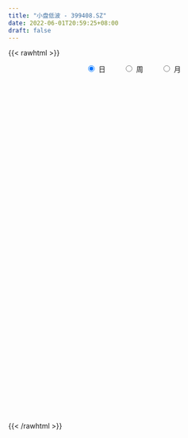 ```yaml
---
title: "小盘低波 - 399408.SZ"
date: 2022-06-01T20:59:25+08:00
draft: false
---
```

{{< rawhtml >}}
    <div style="text-align: center">
        <label style="padding: 1rem;"><input style="margin-right: .5rem" type="radio" name="period" value="D" checked onclick="period_change(this)">日</label>
        <label style="padding: 1rem;"><input style="margin-right: .5rem" type="radio" name="period" value="W" onclick="period_change(this)">周</label>
        <label style="padding: 1rem;"><input style="margin-right: .5rem" type="radio" name="period" value="M" onclick="period_change(this)">月</label>
    </div>
    <div id="chart" style="height: 700px;"></div> 
    <script type="text/javascript">
        const D_v = [41195566.0,40800895.0,43174617.0,42740122.0,41659084.0,45501246.0,37898991.0,46684333.0,47034335.0,49854038.0,39727707.0,38025088.0,36657725.0,38352339.0,42645339.0,47671475.0,35891242.0,28632121.0,25590063.0,24902977.0,29208769.0,34221074.0,33070296.0,28470698.0,27303127.0,26334555.0,28794552.0,31356834.0,31336517.0,36769594.0,33088087.0,34962771.0,32136244.0,31998073.0,33944656.0,40737657.0,33850489.0,34328034.0,37255998.0,38663466.0,34875290.0,28653426.0,30472240.0,34915665.0,43356954.0,40888423.0,43400047.0,41103173.0,33929679.0,36226940.0,42825178.0,38477185.0,33716801.0,32898948.0,32302294.0,36641378.0,32288019.0,36042335.0,36336210.0,40007991.0,40061010.0,44275332.0,37688650.0,32872846.0,34095817.0,38229191.0,41678526.0,39455970.0,48389865.0,42856461.0,51639499.0,56886481.0,69597229.0,62298340.0,67959494.0,64763146.0,69158730.0,68660873.0,75263343.0,79010744.0,66888502.0,67303248.0,58045148.0,64345298.0,57831959.0,50630686.0,64119517.0,64033803.0,64133387.0,50423631.0,53205892.0,45158502.0,54638524.0,51180068.0,51860599.0,37992993.0,34510533.0,38079197.0,39793720.0,40127934.0,39991153.0,41875676.0,42292232.0,37933485.0,39711118.0,38968768.0,41425803.0,38909117.0,41591237.0,44161379.0,31925122.0,34175859.0,37027440.0,30682527.0,29819751.0,36606149.0,40542281.0,36046981.0,36826580.0,35737544.0,30639887.0,35391281.0,34913585.0,37447883.0,40499670.0,37649356.0,38133418.0,34910621.0,38775772.0,39949824.0,38665282.0,38884458.0,42763391.0,44793651.0,41728123.0,37359839.0,47264255.0,44403392.0,37238528.0,33438915.0,33587688.0,33168274.0,34586356.0,38268364.0,49989872.0,47230744.0,35261207.0,38408407.0,39211873.0,36765994.0,32554460.0,39774946.0,42377235.0,59684287.0,54213075.0,47990598.0,56287969.0,48807640.0,48721544.0,40557773.0,43489053.0,45622938.0,44254400.0,50020534.0,40887215.0,44970901.0,37616607.0,30905052.0,39291714.0,28112647.0,29803216.0,28486061.0,34901048.0,39353870.0,41541778.0,36520414.0,38807458.0,31989668.0,28179409.0,25229395.0,27151369.0,31473404.0,37490578.0,36030029.0,33678028.0,50999289.0,34911381.0,35375651.0,33367075.0,35830496.0,50832952.0,47513451.0,38351777.0,43285323.0,48801299.0,37011366.0,39618462.0,34991925.0,50809358.0,45053049.0,43391416.0,45114928.0,46707129.0,46934028.0,43869070.0,46584710.0,46884876.0,45585994.0,42945189.0,54125960.0,64090349.0,67540626.0,68765102.0,62541917.0,55137989.0,53127394.0,53408754.0,46548643.0,39007504.0,42407673.0,40619418.0,38394385.0,42565519.0,43807326.0,38406247.0,50040970.0,46704236.0,48526103.0,44901007.0,54021136.0,51495374.0,47644361.0,43109676.0,53251563.0,56481267.0,42196838.0,48419947.0,48955825.0,41783880.0,36310676.0,38177978.0,38118862.0,38013830.0,46629123.0,40492924.0,43983925.0,37041949.0,37555174.0,41550976.0,43162030.0]
const D_histogram = [0.0,3.16288,9.5977911795,15.3009704525,18.4567291717,17.8489236014,17.6362086862,17.3933220661,14.1912866172,12.8998143609,6.0300467783,-1.3591560344,-9.0186108528,-9.9075905256,-8.9087279466,-9.2464062043,-16.4353531205,-25.3168378121,-30.3821704866,-30.2859081144,-26.3516575682,-17.3797011693,-9.4541980729,-4.1852616577,-1.0127330219,-1.8414159301,-5.8332433438,-4.5693202508,-5.7119774916,-8.8511158671,-7.0616356979,-3.3101870008,-1.6102012961,-7.5697652045,-7.3237833774,-0.3140525392,7.7055354416,9.2779773375,9.9875986879,10.149738922,7.4090099339,2.884895238,3.3007150676,7.2698172297,7.9422481086,-3.6945247987,-20.6703690212,-38.2032863504,-42.1414019005,-42.7516110145,-32.1656950219,-21.3307979888,-11.8776574175,-7.6192491601,-1.4212660357,10.9529558184,22.4921791361,31.7083936493,38.9515721542,43.2134757188,48.4796991323,34.212000086,33.1807236075,26.7277008987,21.7914162142,25.1074111607,30.8676372267,39.0781304633,45.0706562856,49.0370219049,52.8580941064,64.6181720183,72.3163591184,85.3880631743,91.161857957,97.3069480375,109.0325322194,118.4439523204,129.012721853,122.7549137732,121.6543520265,93.9571637494,77.8455223002,47.7415891329,19.8732193873,10.1732754553,15.663746415,-2.8497039547,-48.8475041891,-66.4427501289,-103.8618204839,-116.7299120938,-110.8437327657,-109.560124113,-121.3070262538,-132.022736811,-133.5255658523,-132.2612358038,-117.7947724346,-96.291741594,-78.4561694728,-65.4285388606,-63.4256897418,-59.1101713368,-55.4501813609,-56.5199534501,-67.3646840725,-64.6990942578,-54.4921176654,-59.8858261559,-54.3772816009,-41.6412098794,-41.322035409,-36.6807944349,-27.4540278981,-17.4199817551,-0.0794366669,15.5914070186,25.098481137,24.4927287785,26.8388777174,24.2056638154,32.0788701404,42.7822880822,49.7409422494,55.1535797188,56.4138661149,51.5978215746,42.4367135478,39.4867980277,42.7027719624,37.5683099485,41.8538940441,38.9542490842,33.6909583002,37.0291264977,41.7306748088,35.5539134796,30.9345038221,24.8346921773,20.4989184336,22.9519973406,21.4951203883,18.4757308166,31.9763577895,38.9175850396,35.0632814964,30.3456998492,27.0762339841,20.2149306739,13.5004803509,15.4143815915,23.021475242,40.4200685701,42.9965141972,44.791862203,40.9055839701,41.9550276739,36.9047792974,30.3679495221,16.5046040787,-2.1249414048,-4.7619501897,-11.3696084462,-14.5109830705,-23.4699490376,-42.9335893136,-58.246208095,-99.4285227145,-117.0542839357,-141.4280534155,-146.955245846,-130.932961444,-96.7935594371,-56.69416779,-24.3737206194,-12.7014464295,-11.2163650139,-10.4796918499,-5.886950447,-9.3893560209,3.2697938823,19.6939815395,17.5673887629,19.8377738229,-0.8142491516,-9.7541514011,-13.6224759811,-10.7573409589,-2.2493026296,13.3383328064,14.6976962344,3.0649451159,-29.9579880417,-67.1312095415,-73.8937935257,-62.0834367875,-63.325725222,-102.3547100971,-97.6812625139,-73.700455172,-36.1269261891,-3.2656665833,21.3205758532,39.0587757292,46.6954893897,47.2127213115,52.3492276866,51.1204700168,66.7533550686,77.4271655611,87.9084939781,105.2990161993,86.7782733924,70.0271254081,36.5777124768,25.93812,1.7607222401,-5.4063302814,-16.8288023383,-29.297445364,-28.925627037,-45.723912237,-77.6308415353,-93.814022256,-138.9792865376,-172.3108975183,-169.1418693929,-155.4941103805,-110.9053201497,-63.357226603,-44.9315592969,-13.428389096,23.055363146,44.0780564628,58.0354679399,75.8080223508,84.3551297713,77.283470872,65.9170581172,61.8724074706,62.7421653416,64.3257350555,33.6893244121,31.2315137053,37.1623186454,39.8196176496,41.3527420052,43.7111795675,42.5778179008]
const D_fast = [0.0,3.9536,12.7879589744,22.3163808605,30.0863218727,33.9407472027,38.137084459,42.2425283554,42.5883145608,44.5217958948,39.1595400067,31.4305481854,21.5164406539,18.1505633496,16.922243942,14.2729641333,2.9751789369,-12.2355152077,-24.8963905038,-32.3716051603,-35.0252690061,-30.3982378995,-24.8362843214,-20.6136633206,-17.6943179403,-18.983354831,-24.4334930807,-24.3119000503,-26.8825516641,-32.2344690064,-32.2103977616,-29.2864958148,-27.989060434,-35.8410656436,-37.4260296608,-30.4948119574,-20.5488401162,-16.656903886,-13.4503828636,-10.7508078989,-11.6392844035,-15.44217529,-14.2011766935,-8.4146202239,-5.7566273179,-18.3170314249,-40.4604679027,-67.5442068195,-82.0176728447,-93.3157847124,-90.7712924753,-85.2690949393,-78.7853687224,-76.431772755,-70.5891061395,-55.4766453309,-38.3143772292,-21.1710643036,-4.1899927601,10.8752797341,28.2614279307,22.546728906,29.8106333293,30.0395358452,30.5511052142,40.1439529509,53.6210883236,71.601114176,88.8613040697,105.0869251652,122.1225208933,150.0371418098,175.8144186895,210.233138539,238.7973978109,269.2692249008,308.2529421375,347.2753503186,390.0973003144,414.5282206779,443.8412469379,439.6333495981,442.983088724,424.8145528399,401.9144879412,394.757862873,404.1642704365,384.9383940781,326.7287177964,292.5227843244,229.1382588484,187.0876892151,165.2629353517,139.1565129762,97.082854272,53.361459512,18.4772390076,-13.3237398948,-28.3059696343,-30.8758741922,-32.6543444391,-35.9838485421,-49.8374218588,-60.299446288,-70.5020016523,-85.7017621041,-113.3876637446,-126.8968474944,-130.3129003183,-150.6780653477,-158.763841193,-156.4380719413,-166.4494063232,-170.9783639578,-168.6151043955,-162.9360536913,-145.6153677698,-126.0466723297,-110.264977927,-104.747548091,-95.6916797227,-92.2734776709,-76.3805538107,-54.9815638483,-35.5876741188,-16.3866417198,-1.0228887949,7.0605220584,8.5085924186,15.4303764055,29.3220433307,33.579658804,48.3287164106,55.1676337217,58.3270825128,70.9225323347,86.056749348,88.7684663887,91.8826826868,91.9915440863,92.780499951,100.9715781932,104.888481338,106.4880244704,127.9827408906,144.6533644007,149.5648812316,152.4337245466,155.9333171775,154.1257465359,150.7864163006,156.553912939,169.9163754,197.4199858706,210.7455600471,223.7388736036,230.0789913632,241.6171919855,245.7931384334,246.8482960386,237.1111016149,217.9503207802,214.1228244478,204.6727640797,197.9036436879,183.0771904614,152.880152857,123.0059820518,56.9665367536,10.0772045485,-49.6535782851,-91.9195821772,-108.6305381362,-98.6895259885,-72.7636762889,-46.5366592731,-38.0397466907,-39.3587565285,-41.242006327,-38.1210025358,-43.9707471149,-30.4941487411,-9.1464656991,-6.881211285,0.3486172308,-20.5069680316,-31.8854081314,-39.1593517067,-38.9835519243,-31.0378392523,-12.1156206147,-7.0818331281,-17.9483479676,-58.4607781356,-112.4168020208,-137.6528343864,-141.3633368451,-158.4370565851,-223.0547189844,-242.8015870297,-237.2458934808,-208.7040960452,-176.6592530852,-146.7428666854,-119.2399728772,-99.9293868692,-87.6089746195,-69.3851613228,-57.8338014883,-25.5125776695,4.5180242134,36.9764761248,80.6917523959,83.8655779371,84.6212113049,60.3162264927,56.161164016,32.4239468161,23.9053117242,8.2756390828,-11.517365284,-18.3769537162,-46.6062169755,-97.9208566576,-137.5575429423,-217.4676288583,-293.8769642186,-332.9934034415,-358.2191720241,-341.3567118308,-309.6479249348,-302.4551474529,-274.3090745261,-232.0614814976,-200.0192740651,-171.5529956029,-134.8284356044,-105.1925457411,-92.9433369223,-87.8304851479,-76.4070339269,-59.8517347204,-42.1867312427,-64.400810783,-59.0507430635,-43.8293584621,-31.2171550454,-19.3458451886,-6.0596127344,3.4514800742]
const D_slow = [0.0,0.79072,3.1901677949,7.015410408,11.6295927009,16.0918236013,20.5008757728,24.8492062894,28.3970279436,31.6219815339,33.1294932284,32.7897042198,30.5350515066,28.0581538752,25.8309718886,23.5193703375,19.4105320574,13.0813226044,5.4857799827,-2.0856970459,-8.6736114379,-13.0185367302,-15.3820862485,-16.4284016629,-16.6815849184,-17.1419389009,-18.6002497369,-19.7425797996,-21.1705741725,-23.3833531392,-25.1487620637,-25.9763088139,-26.378859138,-28.2713004391,-30.1022462834,-30.1807594182,-28.2543755578,-25.9348812235,-23.4379815515,-20.900546821,-19.0482943375,-18.327070528,-17.5018917611,-15.6844374537,-13.6988754265,-14.6225066262,-19.7900988815,-29.3409204691,-39.8762709442,-50.5641736979,-58.6055974533,-63.9382969505,-66.9077113049,-68.8125235949,-69.1678401038,-66.4296011492,-60.8065563652,-52.8794579529,-43.1415649144,-32.3381959847,-20.2182712016,-11.6652711801,-3.3700902782,3.3118349465,8.759689,15.0365417902,22.7534510969,32.5229837127,43.7906477841,56.0499032603,69.2644267869,85.4189697915,103.4980595711,124.8450753647,147.6355398539,171.9622768633,199.2204099181,228.8313979982,261.0845784615,291.7733069048,322.1868949114,345.6761858487,365.1375664238,377.072963707,382.0412685539,384.5845874177,388.5005240214,387.7880980328,375.5762219855,358.9655344533,333.0000793323,303.8176013089,276.1066681174,248.7166370892,218.3898805257,185.384196323,152.0028048599,118.937495909,89.4888028003,65.4158674018,45.8018250336,29.4446903185,13.588267883,-1.1892749512,-15.0518202914,-29.1818086539,-46.0229796721,-62.1977532365,-75.8207826529,-90.7922391918,-104.3865595921,-114.7968620619,-125.1273709142,-134.2975695229,-141.1610764974,-145.5160719362,-145.5359311029,-141.6380793483,-135.363459064,-129.2402768694,-122.5305574401,-116.4791414862,-108.4594239511,-97.7638519306,-85.3286163682,-71.5402214385,-57.4367549098,-44.5372995162,-33.9281211292,-24.0564216223,-13.3807286317,-3.9886511445,6.4748223665,16.2133846375,24.6361242126,33.893405837,44.3260745392,53.2145529091,60.9481788646,67.156851909,72.2815815174,78.0195808525,83.3933609496,88.0122936538,96.0063831012,105.7357793611,114.5015997352,122.0880246975,128.8570831935,133.910815862,137.2859359497,141.1395313476,146.8949001581,156.9999173006,167.7490458499,178.9470114006,189.1734073931,199.6621643116,208.8883591359,216.4803465165,220.6064975362,220.075262185,218.8847746375,216.042372526,212.4146267584,206.547139499,195.8137421706,181.2521901468,156.3950594682,127.1314884842,91.7744751304,55.0356636688,22.3024233078,-1.8959665514,-16.0695084989,-22.1629386538,-25.3383002612,-28.1423915146,-30.7623144771,-32.2340520888,-34.5813910941,-33.7639426235,-28.8404472386,-24.4486000479,-19.4891565921,-19.69271888,-22.1312567303,-25.5368757256,-28.2262109653,-28.7885366227,-25.4539534211,-21.7795293625,-21.0132930835,-28.5027900939,-45.2855924793,-63.7590408607,-79.2799000576,-95.1113313631,-120.7000088874,-145.1203245158,-163.5454383088,-172.5771698561,-173.3935865019,-168.0634425386,-158.2987486063,-146.6248762589,-134.821695931,-121.7343890094,-108.9542715052,-92.265932738,-72.9091413478,-50.9320178532,-24.6072638034,-2.9126954553,14.5940858967,23.7385140159,30.2230440159,30.663224576,29.3116420056,25.104441421,17.78008008,10.5486733208,-0.8823047385,-20.2900151223,-43.7435206863,-78.4883423207,-121.5660667003,-163.8515340485,-202.7250616436,-230.4513916811,-246.2906983318,-257.523588156,-260.88068543,-255.1168446435,-244.0973305279,-229.5884635429,-210.6364579552,-189.5476755124,-170.2268077943,-153.7475432651,-138.2794413974,-122.593900062,-106.5124662981,-98.0901351951,-90.2822567688,-80.9916771075,-71.036772695,-60.6985871937,-49.7707923019,-39.1263378267]
const D_data = [['2021-05-21', 12092.7444, 12161.3277, 12051.0382, 12193.234],['2021-05-24', 12128.517, 12210.8889, 12128.4673, 12252.0625],['2021-05-25', 12239.4323, 12283.3687, 12154.6785, 12300.4178],['2021-05-26', 12282.6447, 12317.8751, 12250.6266, 12348.3372],['2021-05-27', 12312.4798, 12324.8822, 12278.6933, 12343.5435],['2021-05-28', 12368.6103, 12301.1863, 12272.7332, 12389.7543],['2021-05-31', 12320.8702, 12320.7831, 12243.0702, 12324.7662],['2021-06-01', 12299.9659, 12336.4819, 12172.1501, 12342.3651],['2021-06-02', 12323.6262, 12306.5299, 12279.1414, 12365.8275],['2021-06-03', 12281.4613, 12333.4554, 12277.8013, 12430.3295],['2021-06-04', 12269.2959, 12253.6064, 12205.4654, 12298.0362],['2021-06-07', 12242.7095, 12214.9772, 12194.86, 12285.3737],['2021-06-08', 12213.9281, 12171.0966, 12149.7533, 12244.442],['2021-06-09', 12166.8095, 12229.3474, 12125.0763, 12262.7081],['2021-06-10', 12227.0765, 12249.6002, 12200.5025, 12292.272],['2021-06-11', 12268.0779, 12230.8709, 12226.2324, 12279.549],['2021-06-15', 12237.5919, 12117.3038, 12096.7588, 12237.5919],['2021-06-16', 12108.3089, 12038.0123, 12009.1511, 12122.3147],['2021-06-17', 12023.7342, 12026.942, 12017.7967, 12082.7218],['2021-06-18', 12025.1095, 12054.0261, 11983.6135, 12068.1958],['2021-06-21', 12057.5187, 12089.5533, 12043.2006, 12097.0951],['2021-06-22', 12113.5649, 12168.6156, 12102.4872, 12183.2186],['2021-06-23', 12181.8683, 12188.552, 12118.7456, 12193.2602],['2021-06-24', 12180.8026, 12183.3112, 12133.4998, 12200.0175],['2021-06-25', 12135.2672, 12175.4903, 12105.3887, 12193.5883],['2021-06-28', 12156.4414, 12128.1314, 12118.5362, 12169.4193],['2021-06-29', 12150.819, 12069.7583, 12060.5009, 12151.7459],['2021-06-30', 12089.5649, 12121.3202, 12057.4426, 12124.4649],['2021-07-01', 12137.1882, 12084.4279, 12084.4279, 12185.8811],['2021-07-02', 12084.4093, 12038.7449, 12027.9829, 12120.1504],['2021-07-05', 12052.0254, 12087.0052, 12039.4559, 12096.7447],['2021-07-06', 12106.2218, 12118.8205, 12055.7713, 12127.1406],['2021-07-07', 12075.6398, 12102.1841, 12050.0386, 12111.288],['2021-07-08', 12097.6577, 11987.0125, 11981.0557, 12101.462],['2021-07-09', 11943.773, 12039.1416, 11926.3718, 12040.9357],['2021-07-12', 12100.1566, 12136.2494, 12096.3569, 12159.4099],['2021-07-13', 12123.6484, 12188.4984, 12088.6981, 12189.948],['2021-07-14', 12200.573, 12136.6674, 12130.5061, 12205.6062],['2021-07-15', 12118.2976, 12136.2595, 12036.5408, 12147.6459],['2021-07-16', 12154.0749, 12136.6865, 12136.1078, 12196.6888],['2021-07-19', 12112.4417, 12097.4993, 12052.5567, 12114.4302],['2021-07-20', 12032.5338, 12056.8907, 11986.663, 12065.3267],['2021-07-21', 12080.2545, 12107.5913, 12070.8162, 12121.7393],['2021-07-22', 12116.7113, 12165.9128, 12087.7965, 12180.1592],['2021-07-23', 12173.3347, 12141.1983, 12110.1359, 12188.8564],['2021-07-26', 12139.7414, 11956.817, 11892.023, 12140.9997],['2021-07-27', 11976.2892, 11799.9776, 11795.1008, 12013.4323],['2021-07-28', 11753.3077, 11672.1637, 11612.4377, 11791.7147],['2021-07-29', 11742.6594, 11747.0803, 11691.8801, 11766.7022],['2021-07-30', 11723.9297, 11735.8837, 11648.8211, 11740.7986],['2021-08-02', 11698.7568, 11865.4135, 11619.8501, 11872.0364],['2021-08-03', 11848.7472, 11896.4296, 11840.1082, 11948.0068],['2021-08-04', 11899.8594, 11911.487, 11865.3799, 11915.6379],['2021-08-05', 11896.5973, 11866.0565, 11846.6927, 11943.1795],['2021-08-06', 11870.1077, 11905.264, 11819.5832, 11906.668],['2021-08-09', 11878.6294, 12027.242, 11870.8596, 12032.7525],['2021-08-10', 12013.2256, 12086.0321, 11989.22, 12086.8235],['2021-08-11', 12091.9422, 12126.9043, 12089.6863, 12137.6893],['2021-08-12', 12134.5914, 12168.3779, 12124.7244, 12193.9956],['2021-08-13', 12157.0829, 12189.8549, 12122.2886, 12195.0845],['2021-08-16', 12214.5477, 12261.3938, 12214.5477, 12318.1805],['2021-08-17', 12237.2582, 12023.0365, 12015.778, 12260.4074],['2021-08-18', 12012.0303, 12173.4422, 12002.938, 12181.8979],['2021-08-19', 12135.0216, 12109.2284, 12049.0002, 12155.4478],['2021-08-20', 12082.5442, 12117.6845, 12015.617, 12129.0767],['2021-08-23', 12165.8953, 12237.2778, 12164.0918, 12255.3248],['2021-08-24', 12258.777, 12317.7427, 12238.8233, 12320.6972],['2021-08-25', 12313.0625, 12418.4306, 12257.0235, 12420.4217],['2021-08-26', 12433.9633, 12468.4386, 12410.7321, 12544.6628],['2021-08-27', 12453.6019, 12515.0131, 12424.4902, 12518.2228],['2021-08-30', 12541.8284, 12584.2201, 12541.8284, 12613.9311],['2021-08-31', 12585.2233, 12784.282, 12581.0939, 12784.282],['2021-09-01', 12812.4525, 12854.691, 12716.8766, 12921.6638],['2021-09-02', 12861.9032, 13058.1009, 12833.6991, 13066.9708],['2021-09-03', 13176.9876, 13108.1666, 13057.4981, 13250.3503],['2021-09-06', 13153.1576, 13243.7248, 13117.5438, 13247.277],['2021-09-07', 13274.4608, 13471.6037, 13262.6969, 13478.643],['2021-09-08', 13498.6012, 13621.9378, 13490.5269, 13638.3577],['2021-09-09', 13631.3599, 13825.0965, 13619.4625, 13841.0031],['2021-09-10', 13852.1401, 13766.511, 13722.6775, 13976.1299],['2021-09-13', 13779.0903, 13953.2425, 13775.5871, 13956.0372],['2021-09-14', 13984.5977, 13676.0036, 13665.0624, 13987.3165],['2021-09-15', 13652.2458, 13822.1273, 13652.2458, 13886.0286],['2021-09-16', 13902.3966, 13624.7558, 13615.1187, 13990.5439],['2021-09-17', 13622.7298, 13576.8159, 13384.091, 13727.6752],['2021-09-22', 13449.6749, 13769.4302, 13436.6164, 13770.2219],['2021-09-23', 13885.5629, 14014.0285, 13878.613, 14052.6964],['2021-09-24', 14044.9301, 13738.3718, 13732.1281, 14044.9301],['2021-09-27', 13791.7235, 13252.4887, 13184.7822, 13816.0843],['2021-09-28', 13223.1277, 13442.0706, 13223.1277, 13465.9521],['2021-09-29', 13332.6518, 13025.2404, 13025.2404, 13355.6027],['2021-09-30', 13043.9831, 13153.3671, 12997.7898, 13181.0065],['2021-10-08', 13304.4497, 13319.5017, 13226.1527, 13419.2491],['2021-10-11', 13349.4133, 13230.1983, 13180.4449, 13349.4133],['2021-10-12', 13168.3159, 12979.0568, 12887.2374, 13227.4413],['2021-10-13', 12964.9957, 12858.0703, 12718.6981, 12965.1719],['2021-10-14', 12826.3685, 12857.8013, 12775.4529, 12919.6998],['2021-10-15', 12855.6034, 12804.4058, 12768.3437, 12856.5837],['2021-10-18', 12799.5284, 12927.0205, 12799.224, 12953.1212],['2021-10-19', 12929.7894, 13037.9081, 12883.5003, 13053.1822],['2021-10-20', 12985.6597, 13036.443, 12946.5939, 13077.4494],['2021-10-21', 13035.135, 13007.5075, 12959.9432, 13097.7867],['2021-10-22', 13001.3561, 12861.403, 12851.348, 13018.986],['2021-10-25', 12808.6031, 12859.1963, 12731.8933, 12880.3009],['2021-10-26', 12868.5072, 12825.4378, 12802.0507, 12940.5641],['2021-10-27', 12784.0706, 12725.0299, 12673.0094, 12804.2622],['2021-10-28', 12686.2626, 12515.0076, 12471.8153, 12686.5408],['2021-10-29', 12513.7341, 12601.3772, 12422.1832, 12606.2062],['2021-11-01', 12569.7686, 12673.1059, 12510.602, 12704.0795],['2021-11-02', 12657.8918, 12432.7484, 12325.5603, 12673.9669],['2021-11-03', 12427.4758, 12509.877, 12407.2784, 12540.2861],['2021-11-04', 12523.369, 12595.7655, 12480.0214, 12596.228],['2021-11-05', 12571.0402, 12425.0756, 12418.1794, 12571.0402],['2021-11-08', 12430.7071, 12442.849, 12364.1062, 12463.8997],['2021-11-09', 12465.2263, 12492.5295, 12448.4474, 12520.3024],['2021-11-10', 12464.6237, 12516.422, 12326.097, 12527.3427],['2021-11-11', 12502.0658, 12654.4962, 12491.8378, 12677.6557],['2021-11-12', 12654.0559, 12708.8877, 12626.1655, 12726.003],['2021-11-15', 12731.7829, 12696.5233, 12643.0241, 12750.4354],['2021-11-16', 12679.8845, 12594.9373, 12582.8769, 12731.8516],['2021-11-17', 12597.9395, 12639.3061, 12548.1684, 12644.1664],['2021-11-18', 12647.0118, 12579.5439, 12578.0141, 12672.4726],['2021-11-19', 12583.9022, 12732.0195, 12562.0421, 12736.2579],['2021-11-22', 12753.5002, 12833.2684, 12729.1063, 12847.7566],['2021-11-23', 12818.216, 12858.3615, 12806.0256, 12893.6984],['2021-11-24', 12850.0716, 12903.5005, 12808.0215, 12926.5044],['2021-11-25', 12918.9294, 12905.1736, 12875.1637, 12948.4005],['2021-11-26', 12875.9929, 12855.4648, 12826.0538, 12883.5235],['2021-11-29', 12695.9976, 12795.2354, 12687.5319, 12804.1383],['2021-11-30', 12827.0061, 12868.9983, 12824.6142, 12913.169],['2021-12-01', 12851.8199, 12977.3628, 12833.4436, 12977.3628],['2021-12-02', 12955.9862, 12898.4879, 12892.7819, 13002.6979],['2021-12-03', 12929.4757, 13046.3591, 12918.5852, 13057.5037],['2021-12-06', 13112.9739, 12994.1371, 12985.6176, 13154.4523],['2021-12-07', 13051.7881, 12974.4562, 12852.6399, 13080.6998],['2021-12-08', 13009.1345, 13109.6513, 12954.9857, 13113.4776],['2021-12-09', 13103.1085, 13185.796, 13082.2939, 13197.0001],['2021-12-10', 13124.7619, 13083.4435, 13070.1196, 13176.7324],['2021-12-13', 13117.1284, 13108.5307, 13099.7758, 13156.1083],['2021-12-14', 13085.4004, 13092.4354, 13064.1321, 13118.2892],['2021-12-15', 13087.9262, 13114.398, 13080.7984, 13172.2118],['2021-12-16', 13127.795, 13222.5847, 13100.528, 13222.6904],['2021-12-17', 13220.9003, 13205.6623, 13186.4495, 13242.8882],['2021-12-20', 13188.5425, 13202.2282, 13187.416, 13269.7591],['2021-12-21', 13206.69, 13471.1826, 13206.69, 13487.309],['2021-12-22', 13515.0228, 13487.3352, 13445.349, 13525.0683],['2021-12-23', 13480.6676, 13405.84, 13388.1047, 13482.8343],['2021-12-24', 13409.1063, 13414.9313, 13342.3762, 13429.6998],['2021-12-27', 13405.6313, 13452.4013, 13405.6313, 13489.5448],['2021-12-28', 13462.0912, 13417.6473, 13380.4251, 13466.2902],['2021-12-29', 13410.2024, 13415.5573, 13370.3229, 13462.9619],['2021-12-30', 13416.5493, 13542.1949, 13410.8936, 13546.5059],['2021-12-31', 13541.1919, 13675.4227, 13533.8878, 13704.237],['2022-01-04', 13729.6709, 13913.2354, 13712.7719, 13938.9701],['2022-01-05', 13909.85, 13838.3591, 13785.2449, 13933.9216],['2022-01-06', 13789.1171, 13900.4699, 13782.6598, 13909.1109],['2022-01-07', 13918.1988, 13884.2976, 13873.2303, 14052.5711],['2022-01-10', 13879.8002, 13999.5366, 13835.2531, 13999.5366],['2022-01-11', 13984.7754, 13973.0802, 13942.527, 14065.3933],['2022-01-12', 13972.0191, 13980.4069, 13869.1693, 13990.1742],['2022-01-13', 13983.457, 13883.2451, 13882.3354, 14047.4304],['2022-01-14', 13846.3483, 13772.5572, 13755.4261, 13874.61],['2022-01-17', 13806.6422, 13943.8988, 13806.6422, 13964.0274],['2022-01-18', 13966.8762, 13893.616, 13859.1411, 13988.7164],['2022-01-19', 13854.5313, 13930.8123, 13851.368, 13974.4762],['2022-01-20', 13941.7899, 13839.7065, 13815.2955, 13971.4158],['2022-01-21', 13796.0025, 13632.9359, 13611.0307, 13808.6497],['2022-01-24', 13574.07, 13576.8599, 13495.7352, 13659.7279],['2022-01-25', 13540.3896, 13059.9876, 13057.9058, 13545.2104],['2022-01-26', 13090.5759, 13128.9361, 13037.08, 13156.4567],['2022-01-27', 13119.1142, 12842.1279, 12842.1279, 13120.2804],['2022-01-28', 12968.1192, 12891.8416, 12810.2884, 13004.3352],['2022-02-07', 12979.523, 13084.339, 12947.1852, 13104.3923],['2022-02-08', 13076.0215, 13357.5635, 13053.5199, 13358.9944],['2022-02-09', 13369.8968, 13570.8291, 13349.8661, 13581.2658],['2022-02-10', 13571.5497, 13634.5798, 13527.6609, 13653.505],['2022-02-11', 13608.0594, 13476.8598, 13467.3329, 13670.3924],['2022-02-14', 13423.7244, 13371.439, 13327.1488, 13463.537],['2022-02-15', 13382.8474, 13355.163, 13284.0392, 13421.1483],['2022-02-16', 13402.963, 13406.8915, 13358.284, 13445.4828],['2022-02-17', 13386.5187, 13297.4622, 13276.5492, 13396.0344],['2022-02-18', 13241.0729, 13517.5723, 13234.1915, 13518.1355],['2022-02-21', 13523.9868, 13648.465, 13496.8902, 13655.6102],['2022-02-22', 13567.8443, 13465.8902, 13411.8583, 13568.503],['2022-02-23', 13493.0978, 13533.2902, 13490.0894, 13543.2576],['2022-02-24', 13494.9738, 13200.8931, 13079.1092, 13499.0253],['2022-02-25', 13274.8366, 13260.1583, 13234.8288, 13388.0839],['2022-02-28', 13306.6233, 13276.1717, 13145.1407, 13310.3298],['2022-03-01', 13290.9875, 13344.2218, 13254.3566, 13355.4605],['2022-03-02', 13299.9017, 13436.5313, 13282.3142, 13442.4859],['2022-03-03', 13471.2929, 13591.2626, 13471.2831, 13605.6853],['2022-03-04', 13571.4274, 13466.7907, 13433.7651, 13571.4274],['2022-03-07', 13443.0013, 13280.1205, 13233.1625, 13466.449],['2022-03-08', 13279.1497, 12876.4289, 12875.9016, 13293.1799],['2022-03-09', 12887.798, 12589.59, 12184.7849, 12920.7139],['2022-03-10', 12818.0245, 12787.104, 12736.3337, 12898.2094],['2022-03-11', 12696.108, 12968.7794, 12514.9811, 12982.7545],['2022-03-14', 12920.3516, 12770.9958, 12770.9958, 13076.8051],['2022-03-15', 12702.0599, 12106.0217, 12104.5126, 12702.0599],['2022-03-16', 12290.7123, 12461.2534, 11892.3293, 12503.5559],['2022-03-17', 12623.2916, 12690.1545, 12620.0991, 12857.8635],['2022-03-18', 12664.9986, 12959.4892, 12652.0391, 12977.1769],['2022-03-21', 12989.0175, 13051.0581, 12911.4016, 13064.1729],['2022-03-22', 13014.92, 13086.1182, 12951.19, 13177.0757],['2022-03-23', 13081.1672, 13116.1017, 13045.5667, 13163.2292],['2022-03-24', 13052.528, 13071.0217, 13033.0635, 13137.1804],['2022-03-25', 13067.002, 13021.5337, 13019.3374, 13216.1726],['2022-03-28', 12979.9919, 13116.4626, 12868.02, 13162.7629],['2022-03-29', 13100.5022, 13072.3711, 12997.2669, 13144.7209],['2022-03-30', 13081.7775, 13355.8279, 13062.1142, 13366.7317],['2022-03-31', 13359.5943, 13411.1977, 13347.4742, 13630.1009],['2022-04-01', 13312.095, 13523.7896, 13288.8135, 13551.5872],['2022-04-06', 13560.4786, 13758.2858, 13559.9503, 13798.751],['2022-04-07', 13655.6008, 13380.2529, 13371.201, 13728.5127],['2022-04-08', 13391.9585, 13370.5346, 13137.5103, 13432.9243],['2022-04-11', 13323.9094, 13070.5216, 13010.6232, 13326.4347],['2022-04-12', 13043.9479, 13265.7612, 12928.4039, 13291.0765],['2022-04-13', 13196.1871, 13017.0299, 13017.0299, 13227.374],['2022-04-14', 13063.2254, 13148.0081, 13045.5673, 13209.2342],['2022-04-15', 13053.9938, 13039.1592, 12979.7614, 13198.3696],['2022-04-18', 12955.0603, 12945.7277, 12812.2035, 13045.3179],['2022-04-19', 12906.609, 13052.4881, 12878.9369, 13078.6728],['2022-04-20', 13041.3593, 12763.3598, 12736.5162, 13086.4161],['2022-04-21', 12719.1279, 12390.6878, 12353.5076, 12784.6797],['2022-04-22', 12329.0139, 12383.808, 12227.9022, 12496.1664],['2022-04-25', 12255.833, 11751.7158, 11751.7158, 12289.6144],['2022-04-26', 11769.2935, 11547.6346, 11523.049, 11922.421],['2022-04-27', 11405.9705, 11765.7485, 11282.0155, 11772.0842],['2022-04-28', 11738.618, 11786.1343, 11578.6175, 11862.1348],['2022-04-29', 11869.9017, 12194.0962, 11862.4609, 12214.2873],['2022-05-05', 12190.4117, 12377.2098, 12175.1433, 12411.9672],['2022-05-06', 12144.7582, 12111.7154, 12081.8347, 12262.0182],['2022-05-09', 12178.1788, 12350.6953, 12148.4804, 12384.21],['2022-05-10', 12246.9883, 12564.6774, 12194.3335, 12566.2398],['2022-05-11', 12592.4791, 12518.266, 12503.5239, 12767.9183],['2022-05-12', 12457.5181, 12531.8367, 12398.4842, 12628.8238],['2022-05-13', 12559.4935, 12688.1182, 12491.4322, 12696.1153],['2022-05-16', 12776.1178, 12679.6764, 12618.1296, 12789.9175],['2022-05-17', 12660.3658, 12527.1347, 12385.5119, 12662.2216],['2022-05-18', 12506.5413, 12457.6456, 12450.2823, 12560.7001],['2022-05-19', 12278.0411, 12538.084, 12264.1991, 12538.084],['2022-05-20', 12550.0385, 12622.5066, 12503.2741, 12626.9983],['2022-05-23', 12655.3155, 12672.8031, 12605.4738, 12679.5788],['2022-05-24', 12670.3155, 12214.8115, 12214.8115, 12670.3155],['2022-05-25', 12195.6947, 12490.8523, 12195.6947, 12494.3168],['2022-05-26', 12505.2093, 12620.6821, 12426.7286, 12641.7912],['2022-05-27', 12618.4081, 12623.028, 12526.9614, 12692.5638],['2022-05-30', 12644.2574, 12643.5139, 12533.4233, 12663.3742],['2022-05-31', 12593.6231, 12690.7094, 12535.1688, 12708.1008],['2022-06-01', 12642.7996, 12678.5823, 12578.9225, 12744.4306]]
const W_v = [106561256.0,93484596.0,122945443.0,114702482.0,87732980.0,87303908.0,108704989.0,110288240.0,125854077.0,102026756.0,75366937.0,95160055.0,79741335.0,73487260.0,81718557.0,80305928.0,91616360.0,83810370.0,78877870.0,75264363.0,72571088.0,68472264.0,76619808.0,69144674.0,102489904.0,100426537.0,85376501.0,86991575.0,77554954.0,31571320.0,23327790.0,69273202.0,90372836.0,88272932.0,109131663.0,93156785.0,50001690.0,72911865.0,75680680.0,71290304.0,42466947.0,75203341.0,74008311.0,92342526.0,92188984.0,66920580.0,64334222.0,66517919.0,64298085.0,67333394.0,73317948.0,66642447.0,99415907.0,81129117.0,79201246.0,61872709.0,51889147.0,63328656.0,73116756.0,71236569.0,85525500.0,72437622.0,102719780.0,98122499.0,119059723.0,115861136.0,133762709.0,203307487.0,168753025.0,108527413.0,113602839.0,87964653.0,86973333.0,84649891.0,41220069.0,89548923.0,89379719.0,87131214.0,91358070.0,122775793.0,177261241.0,328735298.0,399416304.0,345769345.0,263245492.0,253052454.0,265182831.0,290737544.0,221486057.0,200644361.0,69004537.0,170478456.0,147699492.0,121528782.0,114423824.0,91606607.0,125836594.0,93917858.0,88526786.0,93574804.0,67549885.0,72647715.0,63541181.0,66393463.0,75781322.0,73875329.0,97028743.0,100581683.0,116218953.0,91760278.0,101723198.0,86897825.0,13413098.0,59070617.0,82617196.0,67784567.0,97368741.0,88080946.0,69557331.0,70419180.0,78793035.0,67703027.0,86454753.0,103538182.0,80614475.0,96669467.0,125497720.0,92521897.0,86493353.0,167382901.0,140859633.0,154914353.0,195414838.0,206117965.0,182769083.0,142027852.0,121099195.0,103713529.0,96644209.0,107354175.0,132333405.0,94013443.0,71870088.0,97730301.0,92779701.0,89841777.0,121231053.0,106949294.0,166846692.0,72353867.0,162777883.0,343306670.0,275574508.0,233184032.0,173095640.0,255779112.0,224723746.0,227935034.0,172029027.0,167578074.0,226167600.0,148086617.0,124481109.0,56171181.0,26135176.0,153975752.0,115678541.0,116224175.0,152046171.0,188624773.0,222154023.0,227142865.0,202040478.0,161139503.0,137152356.0,159982474.0,143169396.0,215316950.0,181736401.0,158262075.0,163767320.0,161007300.0,90515800.0,98780645.0,269656389.0,252475329.0,237930075.0,233239535.0,202060131.0,207539000.0,184157330.0,221214411.0,194316614.0,196833193.0,113848679.0,309674157.0,217789594.0,213875964.0,221199404.0,203351966.0,115016403.0,152273964.0,154592052.0,166129831.0,184835644.0,172273575.0,195548262.0,180220406.0,181315933.0,188993655.0,210610013.0,308381043.0,356856836.0,314414155.0,178784006.0,212921412.0,54638524.0,213623390.0,204080715.0,196948291.0,188881037.0,173697689.0,173508877.0,188640948.0,199038727.0,215549260.0,172019761.0,209158594.0,190684508.0,218175929.0,227198948.0,217749657.0,156598690.0,191124568.0,144023245.0,193109305.0,202919625.0,207068227.0,219360676.0,230979813.0,274288118.0,186445008.0,234499968.0,203792895.0,244193452.0,99139735.0,243459291.0,203347221.0,206161751.0,122268180.0]
const W_histogram = [0.0,8.1577481481,17.8036275446,9.1320013903,22.5822773983,27.2175937916,42.4089367037,51.524796696,59.4713817496,52.2296129656,43.8866589139,46.8105313822,28.1091997362,21.0919576553,-15.2728626807,-15.9832317112,-47.2226951498,-77.7508282364,-94.9658578789,-113.5843624234,-109.5232927938,-97.7425969779,-82.6612028272,-49.3948396065,-22.5016953493,-12.7336816619,5.4382186582,-30.3419382342,-97.7790701389,-116.8720831251,-109.9357434402,-85.4212241195,-45.3233204578,-25.0790841921,-41.3815129608,-20.2025621506,-11.419489454,-3.1924255637,-21.593979487,-27.3741986614,-24.8689689571,-9.7699643754,3.4848331413,10.6364363131,-2.2160534021,-16.9570368542,-46.7280203551,-99.7324036793,-125.4649395536,-159.050338987,-156.7441585978,-145.1060660471,-107.4375712586,-107.2003370821,-89.7943095547,-98.2217994108,-91.2250540861,-83.0735386501,-66.8187998197,-54.5472590745,-23.9527080763,-0.6674715972,-35.4578683038,-72.9977217248,-65.7078375872,-31.5930373672,-8.6733392443,53.6290542763,60.9248425071,67.8768895949,76.9131058293,76.2985861914,67.3318035351,57.0532557904,56.5628296253,69.5523651845,80.266596336,81.1323401373,76.9855673143,98.9837885334,137.7869293764,201.2541580321,252.0287893804,287.7423308826,326.1310033408,322.7171480338,346.4881360056,332.529135242,313.6258796181,228.4395181553,151.8881631649,64.3944459672,-8.9580740965,-71.784448411,-101.8261892471,-142.5513752456,-150.4731742729,-121.7557811202,-110.4924397326,-86.3939618152,-85.8932586775,-82.5964442644,-77.3898490798,-83.2631903692,-106.5253701552,-105.6934550837,-84.2910367775,-71.695305183,-35.6055340834,-0.6660579977,15.1514100634,5.4649989627,-4.2517900596,4.5433835599,-1.7255801432,-1.5705438883,-2.5974365257,0.0224006872,-18.08783332,-25.3686728428,-26.6111400236,-17.8280858843,-3.9161907108,18.3558044881,29.037797665,54.7202006499,74.3241116187,78.6606152521,54.4690222108,15.7158898697,-8.9617825363,1.2384576048,-18.6663708135,13.2297752882,-4.510399847,-34.8108555797,-46.292956046,-56.865471179,-50.032452213,-30.0524299576,-19.9035128358,-11.431370854,5.3390378896,9.6758934037,1.9405248531,16.1729806535,38.1724013144,52.4972142489,82.2353827698,86.8096281625,126.6233472134,205.0566755421,206.7322177154,197.1970675115,204.446414592,208.4128255031,199.4539857636,184.2571904668,158.979197502,121.8517752084,70.3723252728,44.9664804011,-8.0897782732,-55.229891689,-69.6271126916,-70.5863726472,-85.1425104613,-107.7355917077,-97.1919358225,-83.5705979734,-46.731255412,-27.8322796372,-17.1370377189,-40.0034494459,-50.7010940693,-69.6001903763,-81.8340800906,-91.5257891634,-100.6089986937,-102.0668512051,-124.2019161628,-147.4199865052,-137.2457242582,-83.4532622286,-51.2921967213,-12.4539381739,17.611619012,40.0734704231,46.4910662423,51.7435683683,58.3257418724,61.8443819213,56.6944188858,47.569870056,56.3112568605,65.9830713485,52.3149656277,48.3180134305,38.5202660336,27.0980227829,5.3596924945,-2.6798344462,-18.1839971142,-28.7605615748,-29.4288396509,-29.7218443569,-55.8506965173,-60.0002587717,-42.6668769469,-35.4474727477,-4.9026455762,51.169156269,124.3451008754,150.0022795161,166.6047572365,128.6381151895,106.1016432071,50.701535852,14.0013897636,-29.3176798152,-69.1046014274,-75.0710601581,-75.9916419579,-67.1263338903,-48.1347216362,-33.4977895162,-16.8481519516,5.783949625,34.2350426942,61.4698405548,65.913573404,53.9098361516,-6.2810741088,-8.8757463455,-9.9502839628,-29.0187596552,-28.6853893535,-61.112128634,-81.0440809129,-87.362547132,-56.5247395353,-45.7190111087,-59.2984808917,-107.9904877043,-146.1756861722,-168.5909118863,-137.5204979181,-115.2135057407,-95.0855775105,-73.6497932284]
const W_fast = [0.0,10.1971851852,24.2939714678,17.905345661,37.0011910186,48.4409058598,74.2344829478,96.2315421142,119.0459726051,124.8616070626,127.4903177394,142.1168230532,130.4427913412,128.6985386741,88.515502668,83.8093257097,40.7641884836,-9.201651662,-50.1581457743,-97.1727409246,-120.4924944934,-133.1474479221,-138.7313544781,-117.8137011591,-96.5459807392,-89.9613874673,-70.4299324826,-113.7955739335,-205.6774733731,-253.9885071405,-274.5361033157,-271.3768900248,-242.6098164776,-228.6353512599,-255.2831582687,-239.1548479962,-233.2266476631,-225.7976901638,-249.5977389588,-262.2215077986,-265.9335203336,-253.2770068457,-239.1510010436,-229.3402887936,-242.7467918594,-261.727034525,-303.1800231146,-381.1175073587,-438.2162781214,-511.5642623016,-548.4441215618,-573.0825455229,-562.273443549,-588.8362936431,-593.8788435043,-626.8617832132,-642.67130141,-655.2881706365,-655.7381317611,-657.1034057845,-632.4970318053,-609.3786632255,-653.033527008,-708.8228108603,-717.9598861194,-691.7433452413,-670.9919819294,-595.2823248398,-572.7553259822,-548.8340564957,-520.569563804,-502.1094368939,-494.2432686665,-490.2585024636,-476.6082212224,-446.2305943671,-415.4497141316,-394.300885296,-379.2012662903,-332.4570979379,-259.2072247508,-145.4264565871,-31.6446278937,76.0044963292,195.9259196226,273.191351324,383.5843732972,452.7576563441,512.2608706247,484.1843887007,445.6050745016,374.2099687957,298.6179302079,217.8454437906,162.3471556427,85.9841258329,40.4440332374,38.7224811099,22.3627125644,24.862700028,3.8900884963,-13.4622081566,-27.603075242,-54.2922141237,-104.1857364484,-129.7771851479,-129.4475260361,-134.7756207373,-107.5872331586,-72.8142715723,-53.2089509954,-61.5291123554,-72.3088488926,-62.3778293831,-69.078188122,-69.3157878392,-70.992039608,-68.3666022234,-90.9987945605,-104.621802294,-112.5170544808,-108.1910218125,-95.2581743167,-68.3972279958,-50.4557854026,-11.0933322552,27.0916066182,51.0932640647,40.5189265761,5.6947667024,-21.2233513376,-10.7134967954,-35.284917917,-0.0813279934,-18.9491030903,-57.9522727179,-81.0076121957,-105.7964951234,-111.4715892106,-99.0046744447,-93.8316355318,-88.2173362635,-70.1121680475,-63.3563391825,-70.6065765199,-52.330875556,-20.7883545666,6.6607619301,56.9577761435,83.2344285768,154.7039844311,284.4014816453,337.7600782474,377.5241949215,435.8851456499,491.9547629369,532.8594196382,563.7269219581,578.1937283688,571.5292498773,537.64288126,523.4786564885,468.3999532459,407.4523669078,375.6483677323,357.0425146149,321.2007491855,271.6737700121,257.9194419417,250.6481302975,275.8046590058,287.7455648713,294.15654736,261.2892732715,237.9163551307,201.6172112297,168.9248014927,136.3516451291,102.1161859253,75.1416206126,21.9560766143,-38.1169903544,-62.254159172,-29.3250126995,-9.9869963726,25.7377776314,60.2062395703,92.6864585872,110.7268209669,128.915215185,150.0788241572,169.0585596864,178.0822013723,180.8501200565,203.6693210762,229.8369034014,229.2475390874,237.3300902478,237.1624093593,232.5146718044,212.1162646397,203.4067790873,183.3566171408,165.5899122865,157.5644242977,149.8409585025,109.7494322127,90.5998052654,97.2664678534,95.6240038657,124.9431696432,193.8072605556,298.0694803809,361.2272289007,419.4808959301,413.6737826805,417.6627214999,374.9379981077,341.7381994602,291.0897099277,234.0266379586,209.2924141885,189.3739218991,181.4576464941,188.4155783393,194.6780630802,207.1156626569,231.1937516397,268.2036053825,310.8058633817,331.7279895819,333.2017113674,271.4405325798,266.6269237567,263.0648151488,236.7416495426,229.9036725059,182.1989010669,142.0059285597,113.8468255577,130.5534482706,129.9294239201,101.5253339141,25.8357051754,-48.8934148355,-113.4563685212,-116.7660790325,-123.2624632903,-126.9059294377,-123.8825934627]
const W_slow = [0.0,2.039437037,6.4903439232,8.7733442708,14.4189136203,21.2233120682,31.8255462441,44.7067454181,59.5745908555,72.6319940969,83.6036588254,95.306291671,102.333591605,107.6065810189,103.7883653487,99.7925574209,87.9868836334,68.5491765743,44.8077121046,16.4116214988,-10.9692016997,-35.4048509442,-56.070151651,-68.4188615526,-74.0442853899,-77.2277058054,-75.8681511408,-83.4536356994,-107.8984032341,-137.1164240154,-164.6003598754,-185.9556659053,-197.2864960198,-203.5562670678,-213.901645308,-218.9522858456,-221.8071582091,-222.6052646001,-228.0037594718,-234.8473091372,-241.0645513765,-243.5070424703,-242.635834185,-239.9767251067,-240.5307384572,-244.7699976708,-256.4520027596,-281.3851036794,-312.7513385678,-352.5139233145,-391.699962964,-427.9764794758,-454.8358722904,-481.635956561,-504.0845339496,-528.6399838023,-551.4462473239,-572.2146319864,-588.9193319413,-602.55614671,-608.544323729,-608.7111916283,-617.5756587043,-635.8250891355,-652.2520485323,-660.1503078741,-662.3186426851,-648.9113791161,-633.6801684893,-616.7109460906,-597.4826696332,-578.4080230854,-561.5750722016,-547.311758254,-533.1710508477,-515.7829595516,-495.7163104676,-475.4332254333,-456.1868336047,-431.4408864713,-396.9941541272,-346.6806146192,-283.6734172741,-211.7378345534,-130.2050837182,-49.5257967098,37.0962372916,120.2285211021,198.6349910067,255.7448705455,293.7169113367,309.8155228285,307.5760043044,289.6298922016,264.1733448898,228.5355010784,190.9172075102,160.4782622302,132.855152297,111.2566618432,89.7833471739,69.1342361078,49.7867738378,28.9709762455,2.3396337067,-24.0837300642,-45.1564892586,-63.0803155543,-71.9816990752,-72.1482135746,-68.3603610588,-66.9941113181,-68.057058833,-66.921212943,-67.3526079788,-67.7452439509,-68.3946030823,-68.3890029105,-72.9109612405,-79.2531294512,-85.9059144571,-90.3629359282,-91.3419836059,-86.7530324839,-79.4935830676,-65.8135329051,-47.2325050005,-27.5673511874,-13.9500956347,-10.0211231673,-12.2615688014,-11.9519544002,-16.6185471035,-13.3111032815,-14.4387032433,-23.1414171382,-34.7146561497,-48.9310239444,-61.4391369977,-68.9522444871,-73.928122696,-76.7859654095,-75.4512059371,-73.0322325862,-72.5471013729,-68.5038562095,-58.960755881,-45.8364523187,-25.2776066263,-3.5751995857,28.0806372177,79.3448061032,131.0278605321,180.3271274099,231.4387310579,283.5419374337,333.4054338746,379.4697314913,419.2145308668,449.6774746689,467.2705559871,478.5121760874,476.4897315191,462.6822585968,445.2754804239,427.6288872621,406.3432596468,379.4093617199,355.1113777642,334.2187282709,322.5359144179,315.5778445086,311.2935850788,301.2927227174,288.6174492,271.217401606,250.7588815833,227.8774342925,202.725184619,177.2084718178,146.1579927771,109.3029961508,74.9915650862,54.1282495291,41.3052003487,38.1917158053,42.5946205583,52.6129881641,64.2357547246,77.1716468167,91.7530822848,107.2141777651,121.3877824866,133.2802500006,147.3580642157,163.8538320528,176.9325734597,189.0120768174,198.6421433258,205.4166490215,206.7565721451,206.0866135336,201.540614255,194.3504738613,186.9932639486,179.5628028594,165.60012873,150.6000640371,139.9333448004,131.0714766134,129.8458152194,142.6381042866,173.7243795055,211.2249493845,252.8761386936,285.035667491,311.5610782928,324.2364622558,327.7368096967,320.4073897429,303.131239386,284.3634743465,265.365563857,248.5839803844,236.5502999754,228.1758525964,223.9638146085,225.4098020147,233.9685626883,249.3360228269,265.8144161779,279.2918752158,277.7216066886,275.5026701023,273.0150991116,265.7604091978,258.5890618594,243.3110297009,223.0500094727,201.2093726897,187.0781878059,175.6484350287,160.8238148058,133.8261928797,97.2822713367,55.1345433651,20.7544188856,-8.0489575496,-31.8203519272,-50.2328002343]
const W_data = [['2017-07-21', 13065.2638, 13006.5077, 12564.0679, 13065.2638],['2017-07-28', 12991.0831, 13134.3367, 12948.1776, 13152.291],['2017-08-04', 13146.6714, 13212.3558, 13141.2387, 13301.6701],['2017-08-11', 13211.1693, 12997.2898, 12987.0037, 13367.8054],['2017-08-18', 13007.8552, 13301.9732, 13007.7556, 13338.5367],['2017-08-25', 13317.4473, 13263.1156, 13115.0007, 13388.3279],['2017-09-01', 13274.7873, 13481.0223, 13274.7873, 13490.0101],['2017-09-08', 13496.5879, 13514.0463, 13460.5869, 13565.5247],['2017-09-15', 13514.7096, 13597.7463, 13502.744, 13674.6705],['2017-09-22', 13583.8808, 13463.5857, 13423.935, 13683.0061],['2017-09-29', 13443.9227, 13457.258, 13296.0765, 13474.7031],['2017-10-13', 13568.3952, 13633.0069, 13514.1673, 13652.6308],['2017-10-20', 13626.6981, 13363.3138, 13257.0991, 13627.5096],['2017-10-27', 13367.4872, 13474.7387, 13338.3896, 13530.3878],['2017-11-03', 13455.7046, 13006.5322, 12944.1614, 13455.7046],['2017-11-10', 13002.4616, 13354.8368, 12974.8547, 13368.5643],['2017-11-17', 13350.3362, 12873.4294, 12861.6988, 13383.0889],['2017-11-24', 12820.4796, 12675.6601, 12588.6034, 13005.4775],['2017-12-01', 12667.9922, 12651.6626, 12536.8336, 12714.0238],['2017-12-08', 12639.8681, 12457.3869, 12193.5689, 12658.1792],['2017-12-15', 12464.6098, 12612.9258, 12463.9332, 12656.1272],['2017-12-22', 12601.9118, 12666.107, 12464.6544, 12695.0475],['2017-12-29', 12675.2172, 12701.3774, 12532.0997, 12723.0835],['2018-01-05', 12712.4869, 12998.6183, 12712.4869, 13015.684],['2018-01-12', 13000.3312, 13042.9526, 12935.0607, 13085.8408],['2018-01-19', 13041.5035, 12902.8235, 12828.4601, 13045.0032],['2018-01-26', 12889.4481, 13070.1425, 12858.5284, 13117.998],['2018-02-02', 13063.1783, 12324.635, 12115.1564, 13096.6519],['2018-02-09', 12208.0074, 11582.4858, 11462.1087, 12318.4371],['2018-02-14', 11625.0039, 11849.9015, 11625.0039, 11924.6938],['2018-02-23', 11906.4764, 12030.522, 11896.6713, 12037.5778],['2018-03-02', 12061.6375, 12232.7123, 12036.8091, 12269.2624],['2018-03-09', 12236.4703, 12523.532, 12179.9125, 12532.3969],['2018-03-16', 12542.4265, 12381.5196, 12303.6707, 12614.8928],['2018-03-23', 12373.9467, 11877.5589, 11748.7452, 12550.7168],['2018-03-30', 11790.703, 12304.9893, 11676.3057, 12306.2599],['2018-04-04', 12315.3451, 12186.7355, 12159.5808, 12390.8604],['2018-04-13', 12138.296, 12188.3213, 12080.9769, 12321.6949],['2018-04-20', 12174.5805, 11784.7509, 11773.6466, 12216.1897],['2018-04-27', 11776.2671, 11824.5966, 11629.9116, 11936.4688],['2018-05-04', 11830.2374, 11864.5871, 11713.3452, 11902.0539],['2018-05-11', 11872.1912, 12021.7123, 11872.1912, 12120.2154],['2018-05-18', 12002.583, 12038.3044, 11928.9553, 12121.6882],['2018-05-25', 12093.3275, 11988.3867, 11970.1555, 12193.0467],['2018-06-01', 11967.3075, 11691.2085, 11607.8282, 12026.4188],['2018-06-08', 11708.2371, 11550.2705, 11477.3473, 11790.2531],['2018-06-15', 11536.5353, 11179.6512, 11122.6389, 11569.5274],['2018-06-22', 11040.9692, 10566.4653, 10321.5237, 11043.3318],['2018-06-29', 10610.3367, 10561.7035, 10312.9349, 10638.6997],['2018-07-06', 10525.0704, 10140.4233, 9950.7553, 10542.2133],['2018-07-13', 10134.5261, 10325.4093, 10047.5089, 10335.4569],['2018-07-20', 10310.9275, 10300.4128, 10134.5914, 10360.4951],['2018-07-27', 10264.3576, 10596.0282, 10232.2149, 10668.2964],['2018-08-03', 10564.4434, 10076.5583, 9934.5922, 10581.2559],['2018-08-10', 10053.0422, 10190.112, 9888.7146, 10194.5817],['2018-08-17', 10101.082, 9741.3325, 9727.5355, 10169.9348],['2018-08-24', 9727.7378, 9777.5368, 9626.3946, 9844.1461],['2018-08-31', 9771.7923, 9682.8372, 9650.5265, 9923.563],['2018-09-07', 9678.775, 9707.4997, 9593.6809, 9822.8208],['2018-09-14', 9717.0029, 9601.1274, 9561.8009, 9722.0442],['2018-09-21', 9580.4398, 9829.1229, 9475.8298, 9844.2126],['2018-09-28', 9771.6826, 9786.9017, 9717.7137, 9859.1263],['2018-10-12', 9681.8336, 8925.5473, 8646.3418, 9705.4574],['2018-10-19', 8934.4739, 8561.6514, 8293.6798, 8969.925],['2018-10-26', 8609.689, 8893.7817, 8590.3149, 8998.7934],['2018-11-02', 8878.8365, 9209.5982, 8716.8785, 9212.8181],['2018-11-09', 9175.941, 9113.427, 9079.032, 9284.9871],['2018-11-16', 9097.4523, 9762.8376, 9092.404, 9802.7709],['2018-11-23', 9778.767, 9216.6123, 9197.541, 9828.4582],['2018-11-30', 9203.4856, 9213.413, 9055.6929, 9423.128],['2018-12-07', 9382.8049, 9254.3827, 9220.4974, 9500.7648],['2018-12-14', 9214.2689, 9133.8288, 9123.2583, 9353.2494],['2018-12-21', 9106.8128, 8979.4021, 8936.2589, 9158.3464],['2018-12-28', 8971.7656, 8881.4908, 8766.6766, 9063.9143],['2019-01-04', 8893.098, 8943.4338, 8703.817, 8943.4338],['2019-01-11', 8978.5234, 9122.0869, 8957.3383, 9186.3345],['2019-01-18', 9119.632, 9145.8483, 9043.2122, 9172.9964],['2019-01-25', 9159.6474, 9049.3018, 9016.4417, 9201.8363],['2019-02-01', 9088.5395, 8974.5459, 8733.9905, 9126.4212],['2019-02-15', 8988.9011, 9358.046, 8988.9011, 9424.587],['2019-02-22', 9383.8673, 9769.6971, 9383.8673, 9769.6971],['2019-03-01', 9865.3732, 10439.5723, 9865.3732, 10545.5722],['2019-03-08', 10513.1052, 10727.6439, 10507.7596, 11369.5354],['2019-03-15', 10749.0756, 10955.0818, 10711.2354, 11420.8576],['2019-03-22', 10996.5817, 11411.9721, 10892.808, 11423.0127],['2019-03-29', 11250.1336, 11230.7392, 10879.8012, 11422.6904],['2019-04-04', 11312.0361, 11894.765, 11311.6916, 11928.404],['2019-04-12', 11960.5868, 11732.4821, 11647.6909, 12039.8922],['2019-04-19', 11870.3385, 11863.6966, 11481.1736, 11909.3751],['2019-04-26', 11878.4567, 11000.5114, 11000.5114, 11882.1747],['2019-04-30', 10997.7471, 10861.8125, 10692.2009, 11032.7462],['2019-05-10', 10566.2839, 10409.3857, 10029.556, 10566.2839],['2019-05-17', 10317.3809, 10216.446, 10177.4249, 10534.4675],['2019-05-24', 10172.0738, 9988.9867, 9940.4868, 10299.0203],['2019-05-31', 9993.1878, 10117.698, 9945.976, 10261.6264],['2019-06-06', 10125.9263, 9728.6978, 9699.2144, 10176.5095],['2019-06-14', 9745.3828, 9920.0977, 9690.5723, 10107.4037],['2019-06-21', 9913.5193, 10351.5633, 9883.761, 10382.6421],['2019-06-28', 10368.8689, 10168.9218, 10120.7338, 10386.6263],['2019-07-05', 10316.261, 10364.1319, 10277.0539, 10411.7341],['2019-07-12', 10336.0171, 10080.2236, 9976.7209, 10336.0171],['2019-07-19', 10069.863, 10069.2369, 9942.3761, 10192.0752],['2019-07-26', 10078.0451, 10060.4722, 9887.0858, 10086.1043],['2019-08-02', 10062.4636, 9860.845, 9802.8199, 10146.7134],['2019-08-09', 9837.1563, 9489.7635, 9377.9548, 9871.3319],['2019-08-16', 9487.1018, 9644.0984, 9425.09, 9684.1794],['2019-08-23', 9718.5504, 9881.0359, 9718.5504, 9960.3679],['2019-08-30', 9717.599, 9792.5142, 9706.3569, 10019.0719],['2019-09-06', 9802.6022, 10166.4159, 9793.6643, 10232.8224],['2019-09-12', 10244.6194, 10319.9214, 10206.1159, 10333.8705],['2019-09-20', 10367.8109, 10213.7659, 10139.9344, 10387.9351],['2019-09-27', 10212.7205, 9909.3132, 9879.5123, 10227.6891],['2019-09-30', 9914.0527, 9847.1075, 9847.1075, 9933.5084],['2019-10-11', 9862.1246, 10067.1425, 9844.0193, 10085.8093],['2019-10-18', 10116.7828, 9876.7008, 9861.6076, 10226.4738],['2019-10-25', 9861.0484, 9929.6611, 9775.7468, 9944.4907],['2019-11-01', 9955.8412, 9901.0794, 9795.6935, 10059.6538],['2019-11-08', 9923.7523, 9940.3126, 9912.9001, 10037.3482],['2019-11-15', 9899.2723, 9621.0497, 9620.2195, 9899.2723],['2019-11-22', 9625.9068, 9659.5562, 9596.8859, 9820.621],['2019-11-29', 9664.731, 9679.435, 9613.6282, 9788.0268],['2019-12-06', 9681.7607, 9795.1337, 9641.6633, 9795.2965],['2019-12-13', 9810.2381, 9899.3125, 9786.7893, 9915.1891],['2019-12-20', 9937.7967, 10095.4063, 9895.8491, 10164.1098],['2019-12-27', 10077.1167, 10046.7312, 9902.1253, 10138.6975],['2020-01-03', 10025.7011, 10356.7491, 9997.0747, 10374.1649],['2020-01-10', 10330.7947, 10447.2443, 10306.6255, 10533.6556],['2020-01-17', 10446.1668, 10376.9618, 10364.6612, 10578.8239],['2020-01-23', 10395.3259, 10015.9734, 9938.2433, 10453.5437],['2020-02-07', 9141.5583, 9689.0712, 8876.9067, 9705.2759],['2020-02-14', 9687.7907, 9694.4699, 9626.1041, 9829.0683],['2020-02-21', 9714.0923, 10087.5609, 9714.0923, 10120.7851],['2020-02-28', 10067.9561, 9674.7883, 9673.5534, 10140.7199],['2020-03-06', 9739.4114, 10352.3762, 9739.4114, 10407.7495],['2020-03-13', 10231.1658, 9770.094, 9446.3855, 10269.2074],['2020-03-20', 9846.3553, 9463.7629, 9149.6814, 9847.2703],['2020-03-27', 9295.4733, 9549.5357, 9198.6626, 9658.4399],['2020-04-03', 9485.928, 9453.6532, 9294.7207, 9493.3206],['2020-04-10', 9563.5003, 9610.8603, 9549.6267, 9740.3579],['2020-04-17', 9589.0994, 9806.955, 9574.9499, 9901.8154],['2020-04-24', 9813.0455, 9735.2163, 9708.2903, 9942.1631],['2020-04-30', 9733.7779, 9741.3844, 9417.47, 9794.4655],['2020-05-08', 9688.0276, 9900.6027, 9681.6962, 9923.9552],['2020-05-15', 9917.1449, 9797.4572, 9787.5474, 9929.7484],['2020-05-22', 9813.2827, 9631.1675, 9607.9299, 9890.9946],['2020-05-29', 9640.2131, 9921.3875, 9629.1477, 9944.9935],['2020-06-05', 9978.0581, 10129.8262, 9977.2389, 10208.0425],['2020-06-12', 10159.8631, 10161.1581, 9978.2387, 10250.233],['2020-06-19', 10146.5523, 10523.0291, 10132.9636, 10542.1604],['2020-06-24', 10498.5795, 10366.574, 10346.5713, 10513.1606],['2020-07-03', 10338.3628, 11016.3123, 10295.2598, 11016.3123],['2020-07-10', 11133.5707, 11962.3305, 11133.5707, 12152.3444],['2020-07-17', 11969.7809, 11398.0327, 11314.6838, 12312.0296],['2020-07-24', 11506.2419, 11420.6981, 11373.3383, 12057.0246],['2020-07-31', 11431.6086, 11815.6859, 11299.0313, 11870.3109],['2020-08-07', 11915.1918, 12007.64, 11849.0737, 12223.1267],['2020-08-14', 11960.0194, 12040.0046, 11681.8628, 12196.5909],['2020-08-21', 12058.2632, 12101.3314, 12002.1943, 12386.0483],['2020-08-28', 12137.21, 12060.0526, 11747.0976, 12194.0635],['2020-09-04', 12111.6612, 11917.023, 11798.2269, 12197.7658],['2020-09-11', 11903.9573, 11639.3349, 11520.8128, 12007.8162],['2020-09-18', 11681.4683, 11871.3949, 11576.0129, 11878.8868],['2020-09-25', 11900.2543, 11394.8396, 11332.9496, 11918.9069],['2020-09-30', 11398.2135, 11238.6839, 11183.2174, 11432.0792],['2020-10-09', 11368.4484, 11496.7979, 11368.4484, 11523.8353],['2020-10-16', 11556.5626, 11629.585, 11542.6579, 11751.094],['2020-10-23', 11659.3913, 11414.025, 11395.3518, 11736.9341],['2020-10-30', 11396.2435, 11191.0721, 11177.7445, 11455.501],['2020-11-06', 11200.1754, 11543.888, 11163.8518, 11568.0913],['2020-11-13', 11596.5408, 11624.6697, 11530.4251, 11798.4007],['2020-11-20', 11673.945, 12047.2463, 11673.945, 12057.0779],['2020-11-27', 12081.9015, 11989.2617, 11833.5254, 12302.9227],['2020-12-04', 11998.9768, 11993.4577, 11905.1228, 12134.3452],['2020-12-11', 11997.2963, 11560.5003, 11472.1693, 12002.3281],['2020-12-18', 11538.9122, 11627.6347, 11387.2114, 11689.7104],['2020-12-25', 11632.1867, 11436.1425, 11237.1526, 11710.7929],['2020-12-31', 11453.5503, 11411.6317, 11247.4163, 11461.2901],['2021-01-08', 11411.28, 11348.5222, 11165.6807, 11475.3641],['2021-01-15', 11316.0916, 11258.75, 11083.755, 11319.3677],['2021-01-22', 11260.7883, 11271.4337, 11247.4557, 11451.4202],['2021-01-29', 11256.9719, 10880.3782, 10805.9496, 11256.9719],['2021-02-05', 10868.0763, 10652.814, 10627.6258, 10980.9298],['2021-02-10', 10660.3188, 10934.7954, 10654.0246, 10950.5724],['2021-02-19', 11101.8423, 11575.7538, 11101.8423, 11577.8839],['2021-02-26', 11658.1824, 11490.5691, 11487.2455, 11977.2368],['2021-03-05', 11539.3335, 11747.051, 11536.1554, 11875.7846],['2021-03-12', 11820.7767, 11831.9463, 11410.3536, 11915.8891],['2021-03-19', 11827.1698, 11909.1804, 11818.6312, 12045.2031],['2021-03-26', 11916.7747, 11829.568, 11678.1885, 12120.6223],['2021-04-02', 11855.866, 11896.2085, 11729.6842, 11998.5737],['2021-04-09', 11912.4769, 12001.2899, 11909.3167, 12052.8285],['2021-04-16', 11978.3431, 12052.7974, 11806.3869, 12057.407],['2021-04-23', 12047.0173, 12003.6583, 11918.8484, 12123.2605],['2021-04-30', 12024.3952, 11975.1714, 11851.0586, 12101.6404],['2021-05-07', 12040.7009, 12259.8772, 12040.7009, 12351.9495],['2021-05-14', 12334.2854, 12392.885, 12156.3107, 12502.5822],['2021-05-21', 12338.6288, 12161.3277, 12038.4012, 12409.0224],['2021-05-28', 12128.517, 12301.1863, 12128.4673, 12389.7543],['2021-06-04', 12320.8702, 12253.6064, 12172.1501, 12430.3295],['2021-06-11', 12242.7095, 12230.8709, 12125.0763, 12292.272],['2021-06-18', 12237.5919, 12054.0261, 11983.6135, 12237.5919],['2021-06-25', 12057.5187, 12175.4903, 12043.2006, 12200.0175],['2021-07-02', 12156.4414, 12038.7449, 12027.9829, 12185.8811],['2021-07-09', 12052.0254, 12039.1416, 11926.3718, 12127.1406],['2021-07-16', 12100.1566, 12136.6865, 12036.5408, 12205.6062],['2021-07-23', 12112.4417, 12141.1983, 11986.663, 12188.8564],['2021-07-30', 12139.7414, 11735.8837, 11612.4377, 12140.9997],['2021-08-06', 11698.7568, 11905.264, 11619.8501, 11948.0068],['2021-08-13', 11878.6294, 12189.8549, 11870.8596, 12195.0845],['2021-08-20', 12214.5477, 12117.6845, 12002.938, 12318.1805],['2021-08-27', 12165.8953, 12515.0131, 12164.0918, 12544.6628],['2021-09-03', 12541.8284, 13108.1666, 12541.8284, 13250.3503],['2021-09-10', 13153.1576, 13766.511, 13117.5438, 13976.1299],['2021-09-17', 13779.0903, 13576.8159, 13384.091, 13990.5439],['2021-09-24', 13449.6749, 13738.3718, 13436.6164, 14052.6964],['2021-09-30', 13791.7235, 13153.3671, 12997.7898, 13816.0843],['2021-10-08', 13304.4497, 13319.5017, 13226.1527, 13419.2491],['2021-10-15', 13349.4133, 12804.4058, 12718.6981, 13349.4133],['2021-10-22', 12799.5284, 12861.403, 12799.224, 13097.7867],['2021-10-29', 12808.6031, 12601.3772, 12422.1832, 12940.5641],['2021-11-05', 12569.7686, 12425.0756, 12325.5603, 12704.0795],['2021-11-12', 12430.7071, 12708.8877, 12326.097, 12726.003],['2021-11-19', 12731.7829, 12732.0195, 12548.1684, 12750.4354],['2021-11-26', 12753.5002, 12855.4648, 12729.1063, 12948.4005],['2021-12-03', 12695.9976, 13046.3591, 12687.5319, 13057.5037],['2021-12-10', 13112.9739, 13083.4435, 12852.6399, 13197.0001],['2021-12-17', 13117.1284, 13205.6623, 13064.1321, 13242.8882],['2021-12-24', 13188.5425, 13414.9313, 13187.416, 13525.0683],['2021-12-31', 13405.6313, 13675.4227, 13370.3229, 13704.237],['2022-01-07', 13729.6709, 13884.2976, 13712.7719, 14052.5711],['2022-01-14', 13879.8002, 13772.5572, 13755.4261, 14065.3933],['2022-01-21', 13806.6422, 13632.9359, 13611.0307, 13988.7164],['2022-01-28', 13574.07, 12891.8416, 12810.2884, 13659.7279],['2022-02-11', 12979.523, 13476.8598, 12947.1852, 13670.3924],['2022-02-18', 13423.7244, 13517.5723, 13234.1915, 13518.1355],['2022-02-25', 13523.9868, 13260.1583, 13079.1092, 13655.6102],['2022-03-04', 13306.6233, 13466.7907, 13145.1407, 13605.6853],['2022-03-11', 13443.0013, 12968.7794, 12184.7849, 13466.449],['2022-03-18', 12920.3516, 12959.4892, 11892.3293, 13076.8051],['2022-03-25', 12989.0175, 13021.5337, 12911.4016, 13216.1726],['2022-04-01', 12979.9919, 13523.7896, 12868.02, 13630.1009],['2022-04-08', 13560.4786, 13370.5346, 13137.5103, 13798.751],['2022-04-15', 13323.9094, 13039.1592, 12928.4039, 13326.4347],['2022-04-22', 12955.0603, 12383.808, 12227.9022, 13086.4161],['2022-04-29', 12255.833, 12194.0962, 11282.0155, 12289.6144],['2022-05-06', 12190.4117, 12111.7154, 12081.8347, 12411.9672],['2022-05-13', 12178.1788, 12688.1182, 12148.4804, 12767.9183],['2022-05-20', 12776.1178, 12622.5066, 12264.1991, 12789.9175],['2022-05-27', 12655.3155, 12623.028, 12195.6947, 12692.5638],['2022-06-02', 12644.2574, 12678.5823, 12533.4233, 12744.4306]]
const M_v = [204067372.4299999774,162127518.569999963,227183629.7300000191,296863000.3299999833,256339884.3299999535,168179483.7799999714,191461426.6100000143,416671677.8000000119,454797943.8600000143,585541546.5399999619,542167697.6200000048,673127628.5200001001,1140157685.7999999523,539763461.6199998856,295803867.8400000334,915986515.7899999619,1163140865.0900001526,1101327575.0899999142,1422836781.9199998379,934631248.0199998617,762356237.7500001192,468309597.9499999881,557075687.7999999523,716254545.2100000381,581912416.1499999762,492132038.1100000739,342515827.9799998999,563396196.4100000858,462813597.310000062,415091399.2200000286,465691888.6800000668,543273114.5900000334,506435486.8199999928,365863137.5399999022,349750117.3199999332,545464502.0,434045538.0,338708661.0,451603640.0,532194711.0,549958590.0,439701646.0,446451301.0,387971726.0,471604041.0,438103805.0,282817237.0,367294603.0,307533418.0,405453646.0,214903587.0,406733440.0,269884539.0,359536027.0,278744888.0,338089411.0,306041160.0,302316447.0,382769554.0,667344218.0,373190716.0,379859137.0,598467703.0,1310567082.0,1047055330.0,554130554.0,399887845.0,335246993.0,375727132.0,410013352.0,290500839.0,323190774.0,383957927.0,355534947.0,658571725.0,696428040.0,489644816.0,352221867.0,508969640.0,1146349999.0,919875037.0,683076463.0,412013644.0,836530536.0,756921503.0,719082746.0,619960134.0,1050169632.0,879595986.0,893087385.0,740428687.0,786893423.0,869665987.0,1262831472.0,669290920.0,803454147.0,907725254.0,819723224.0,563632769.0,1031700182.0,936471949.0,831214148.0,43162030.0]
const M_histogram = [0.0,-10.431380057,-3.7920373659,0.8454452936,-0.4191644802,0.2773921737,9.8579022688,60.7094449837,100.0392442068,179.5499571927,236.5193207289,299.2924773573,362.5960135198,398.319909857,424.3101572423,559.5758751488,721.8634756908,935.462391188,932.8167987993,719.3550609006,437.1333387183,180.8189591992,100.1731175766,63.4981686293,81.1286080419,-186.2596440911,-363.8464392026,-357.7197952084,-350.1900862856,-333.9031405845,-288.587765246,-240.4291208869,-174.4645932656,-140.0455235245,-97.101667453,-60.9069641595,-78.4229321494,-87.7938571922,-72.4745514803,-76.8254580131,-101.2961440536,-164.1099207874,-174.4913363929,-172.9658938659,-161.0945060349,-149.7543338289,-151.0350024748,-195.026580871,-212.3539124236,-214.6011600556,-247.0821313714,-249.8016775964,-272.9135831587,-276.7041936935,-347.3735060664,-380.4822434302,-433.0849720642,-436.6572748716,-465.9986896067,-443.4066108981,-424.0628916252,-392.4709615181,-248.016686685,-81.247830051,9.7281042415,24.463613151,41.3415154543,48.081362179,38.4482969471,39.2429381889,42.7942855127,37.4174361383,72.2105970371,81.6040495085,66.1813586776,41.7988108035,48.9070260141,66.6694604212,111.6967108447,225.7728869297,303.6979100118,287.7695520873,261.7765006091,280.7548828771,245.410596211,176.8077806337,163.3967707022,173.1827326461,173.0982549508,184.7811861019,168.0207213102,122.0597443469,151.4315908105,182.7835461811,154.5356187705,142.3658838312,174.9722932781,132.0650069885,118.3088314684,107.3654738792,12.224479097,-21.3651087954,-47.0325676281]
const M_fast = [0.0,-13.0392250712,-7.3478917217,-2.4990477387,-3.8684486325,-3.1025439353,8.942441727,74.9713456878,139.3109559626,263.7091582468,379.8083519651,517.4046279329,671.3571674754,806.6610412767,938.7288279727,1213.8885146664,1556.641984131,2004.1064974252,2234.6651047363,2201.0421320629,2028.1037445601,1816.9941048408,1761.3915426124,1740.5911358224,1778.5037272454,1464.5505640897,1196.0021591775,1112.6988543696,1032.6810417211,965.492202276,938.660636303,926.7120004404,949.0603797453,948.4680686053,967.1365078135,988.1044700671,950.9827690399,919.6633796991,916.8640475409,893.3067765048,843.5120544509,739.6707975202,685.6665478165,643.950516877,615.5482781993,589.449866948,550.4104476834,457.6622240695,387.246414411,331.3488767651,237.0973726065,171.9274069824,80.5871056304,7.6204466722,-149.8922422173,-278.1215404387,-438.9955120887,-551.732133614,-697.5732207508,-785.8327947667,-872.5047984002,-939.0306086725,-856.5805055107,-710.1236063895,-616.7156460365,-595.8642338393,-568.6509526724,-549.8907654029,-549.911756398,-539.306380609,-525.056461907,-521.078952247,-468.2331420888,-438.4386772403,-437.3160284017,-451.248873575,-431.9139018608,-397.4841023485,-324.5326742138,-154.0132763964,-0.1637758113,55.850254286,95.3013279601,184.4684309474,210.476793334,186.0759229152,213.5141056592,266.5957507646,309.7858368071,367.6640644836,392.9087800195,377.4627391428,444.6924833091,521.740325225,532.126302507,555.5480385255,631.8975212919,622.0064867494,637.8275190965,653.725529977,561.6406549691,522.7097898778,485.2841891382]
const M_slow = [0.0,-2.6078450142,-3.5558543557,-3.3444930323,-3.4492841524,-3.379936109,-0.9154605418,14.2619007042,39.2717117559,84.159201054,143.2890312363,218.1121505756,308.7611539555,408.3411314198,514.4186707304,654.3126395176,834.7785084403,1068.6441062372,1301.8483059371,1481.6870711622,1590.9704058418,1636.1751456416,1661.2184250358,1677.0929671931,1697.3751192036,1650.8102081808,1559.8485983801,1470.418649578,1382.8711280066,1299.3953428605,1227.248401549,1167.1411213273,1123.5249730109,1088.5135921298,1064.2381752665,1049.0114342266,1029.4057011893,1007.4572368912,989.3385990212,970.1322345179,944.8081985045,903.7807183076,860.1578842094,816.9164107429,776.6427842342,739.204200777,701.4454501583,652.6888049405,599.6003268346,545.9500368207,484.1795039779,421.7290845788,353.5006887891,284.3246403657,197.4812638491,102.3607029915,-5.9105400245,-115.0748587424,-231.5745311441,-342.4261838686,-448.4419067749,-546.5596471544,-608.5638188257,-628.8757763384,-626.443750278,-620.3278469903,-609.9924681267,-597.972127582,-588.3600533452,-578.549318798,-567.8507474198,-558.4963883852,-540.4437391259,-520.0427267488,-503.4973870794,-493.0476843785,-480.820927875,-464.1535627697,-436.2293850585,-379.7861633261,-303.8616858231,-231.9192978013,-166.475172649,-96.2864519298,-34.933802877,9.2681422814,50.117334957,93.4130181185,136.6875818562,182.8828783817,224.8880587093,255.402994796,293.2608924986,338.9567790439,377.5906837365,413.1821546943,456.9252280138,489.9414797609,519.5186876281,546.3600560978,549.4161758721,544.0748986732,532.3167567662]
const M_data = [['2013-12-31', 6467.813, 6284.261, 6105.081, 6559.969],['2014-01-30', 6280.215, 6120.805, 5849.182, 6302.231],['2014-02-28', 6091.075, 6318.351, 6080.352, 6625.465],['2014-03-31', 6322.491, 6322.188, 6148.842, 6542.605],['2014-04-30', 6306.806, 6257.042, 6125.739, 6677.206],['2014-05-30', 6253.517, 6279.54, 6135.463, 6367.337],['2014-06-30', 6286.359, 6422.567, 6130.639, 6429.602],['2014-07-31', 6425.519, 7133.265, 6412.621, 7133.527],['2014-08-29', 7112.235, 7302.02, 7053.574, 7513.503],['2014-09-30', 7306.2, 8249.435, 7305.029, 8255.144],['2014-10-31', 8275.434, 8520.726, 7946.631, 8553.752],['2014-11-28', 8539.558, 9159.592, 8436.752, 9170.409],['2014-12-31', 9159.564, 9812.02, 9105.084, 10064.506],['2015-01-30', 9825.084, 10092.025, 9384.352, 10334.499],['2015-02-27', 9984.674, 10533.949, 9750.51, 10541.626],['2015-03-31', 10611.176, 12820.282, 10577.906, 12954.382],['2015-04-30', 12843.092, 14587.893, 12842.844, 14940.955],['2015-05-29', 14586.775, 17053.229, 13597.306, 18311.107],['2015-06-30', 17208.916, 15835.006, 13833.502, 20608.589],['2015-07-31', 15698.784, 13468.341, 11165.291, 16232.856],['2015-08-31', 13335.684, 11945.095, 11018.675, 15745.929],['2015-09-30', 11853.255, 11286.916, 10554.889, 12144.064],['2015-10-30', 11641.463, 12922.867, 11552.585, 13181.526],['2015-11-30', 12707.801, 13459.843, 12673.569, 14409.426],['2015-12-31', 13452.315, 14388.05, 13181.287, 14801.217],['2016-01-29', 14378.903, 10334.139, 9905.95, 14384.644],['2016-02-29', 10299.017, 10260.383, 10057.574, 11624.632],['2016-03-31', 10290.296, 12024.503, 10196.039, 12115.295],['2016-04-29', 11967.921, 11998.537, 11674.642, 12584.492],['2016-05-31', 12026.394, 12089.692, 11328.986, 12500.551],['2016-06-30', 12103.597, 12551.157, 11707.337, 12573.379],['2016-07-29', 12569.371, 12798.991, 12498.153, 13293.063],['2016-08-31', 12754.606, 13328.884, 12463.793, 13465.145],['2016-09-30', 13335.85, 13237.546, 12979.329, 13595.022],['2016-10-31', 13279.529, 13612.881, 13263.436, 13806.016],['2016-11-30', 13623.987, 13830.541, 13514.831, 14105.023],['2016-12-30', 13839.309, 13300.4164, 13105.368, 13942.924],['2017-01-26', 13320.8926, 13408.2483, 12716.3306, 13705.6321],['2017-02-28', 13407.5207, 13812.1383, 13314.5015, 13951.8133],['2017-03-31', 13802.6293, 13675.3051, 13600.1043, 13910.5312],['2017-04-28', 13792.8844, 13410.074, 13072.6175, 14324.652],['2017-05-31', 13377.3076, 12717.9067, 12276.9114, 13419.8122],['2017-06-30', 12690.1632, 13166.4616, 12441.0859, 13170.1446],['2017-07-31', 13158.6957, 13271.8726, 12564.0679, 13272.3807],['2017-08-31', 13274.088, 13417.5342, 12987.0037, 13443.7052],['2017-09-29', 13423.4705, 13457.258, 13296.0765, 13683.0061],['2017-10-31', 13568.3952, 13308.4018, 13164.7546, 13652.6308],['2017-11-30', 13296.886, 12607.7895, 12536.8336, 13383.0889],['2017-12-29', 12593.0336, 12701.3774, 12193.5689, 12723.0835],['2018-01-31', 12712.4869, 12747.5666, 12711.3686, 13117.998],['2018-02-28', 12734.9684, 12162.3859, 11462.1087, 12752.2325],['2018-03-30', 12122.2707, 12304.9893, 11676.3057, 12614.8928],['2018-04-27', 12315.3451, 11824.5966, 11629.9116, 12390.8604],['2018-05-31', 11830.2374, 11818.5121, 11607.8282, 12193.0467],['2018-06-29', 11769.9405, 10561.7035, 10312.9349, 11812.5512],['2018-07-31', 10525.0704, 10479.8441, 9950.7553, 10668.2964],['2018-08-31', 10471.7737, 9682.8372, 9626.3946, 10508.2159],['2018-09-28', 9678.775, 9786.9017, 9475.8298, 9859.1263],['2018-10-31', 9681.8336, 8987.0953, 8293.6798, 9705.4574],['2018-11-30', 8999.8899, 9213.413, 8999.8791, 9828.4582],['2018-12-28', 9382.8049, 8881.4908, 8766.6766, 9500.7648],['2019-01-31', 8893.098, 8774.1416, 8703.817, 9201.8363],['2019-02-28', 8791.872, 10326.9438, 8791.872, 10545.5722],['2019-03-29', 10356.9168, 11230.7392, 10254.0681, 11423.0127],['2019-04-30', 11312.0361, 10861.8125, 10692.2009, 12039.8922],['2019-05-31', 10566.2839, 10117.698, 9940.4868, 10566.2839],['2019-06-28', 10125.9263, 10168.9218, 9690.5723, 10386.6263],['2019-07-31', 10316.261, 10055.585, 9887.0858, 10411.7341],['2019-08-30', 10021.5061, 9792.5142, 9377.9548, 10045.872],['2019-09-30', 9802.6022, 9847.1075, 9793.6643, 10387.9351],['2019-10-31', 9862.1246, 9844.5367, 9775.7468, 10226.4738],['2019-11-29', 9820.7731, 9679.435, 9596.8859, 10037.3482],['2019-12-31', 9681.7607, 10228.3903, 9641.6633, 10232.5395],['2020-01-23', 10288.7685, 10015.9734, 9938.2433, 10578.8239],['2020-02-28', 9141.5583, 9674.7883, 8876.9067, 10140.7199],['2020-03-31', 9739.4114, 9426.6304, 9149.6814, 10407.7495],['2020-04-30', 9406.2325, 9741.3844, 9294.7207, 9942.1631],['2020-05-29', 9688.0276, 9921.3875, 9607.9299, 9944.9935],['2020-06-30', 9978.0581, 10440.9525, 9977.2389, 10542.1604],['2020-07-31', 10469.3075, 11815.6859, 10457.8673, 12312.0296],['2020-08-31', 11915.1918, 12047.5533, 11681.8628, 12386.0483],['2020-09-30', 12047.623, 11238.6839, 11183.2174, 12163.1331],['2020-10-30', 11368.4484, 11191.0721, 11177.7445, 11751.094],['2020-11-30', 11200.1754, 11934.994, 11163.8518, 12302.9227],['2020-12-31', 11918.2758, 11411.6317, 11237.1526, 12130.0341],['2021-01-29', 11411.28, 10880.3782, 10805.9496, 11475.3641],['2021-02-26', 10868.0763, 11490.5691, 10627.6258, 11977.2368],['2021-03-31', 11539.3335, 11917.0053, 11410.3536, 12120.6223],['2021-04-30', 11922.8122, 11975.1714, 11806.3869, 12123.2605],['2021-05-31', 12040.7009, 12320.7831, 12038.4012, 12502.5822],['2021-06-30', 12299.9659, 12121.3202, 11983.6135, 12430.3295],['2021-07-30', 12137.1882, 11735.8837, 11612.4377, 12205.6062],['2021-08-31', 11698.7568, 12784.282, 11619.8501, 12784.282],['2021-09-30', 12812.4525, 13153.3671, 12716.8766, 14052.6964],['2021-10-29', 13304.4497, 12601.3772, 12422.1832, 13419.2491],['2021-11-30', 12569.7686, 12868.9983, 12325.5603, 12948.4005],['2021-12-31', 12851.8199, 13675.4227, 12833.4436, 13704.237],['2022-01-28', 13729.6709, 12891.8416, 12810.2884, 14065.3933],['2022-02-28', 12979.523, 13276.1717, 12947.1852, 13670.3924],['2022-03-31', 13290.9875, 13411.1977, 11892.3293, 13630.1009],['2022-04-29', 13312.095, 12194.0962, 11282.0155, 13798.751],['2022-05-31', 12190.4117, 12690.7094, 12081.8347, 12789.9175],['2022-06-30', 12642.7996, 12678.5823, 12578.9225, 12744.4306]]
        const D_a = [null,null,null,null,null,null,null,null,null,12430.3295,null,null,null,null,null,null,null,null,null,11983.6135,null,null,null,12200.0175,null,null,null,null,null,null,null,null,null,null,11926.3718,null,null,null,null,12196.6888,null,null,null,null,null,null,null,11612.4377,null,null,null,null,null,null,null,null,null,null,null,null,null,null,null,null,null,null,null,null,null,null,null,null,null,null,null,null,null,null,null,null,null,null,null,null,null,null,14052.6964,null,null,null,null,null,null,null,null,12718.6981,null,null,null,null,null,13097.7867,null,null,null,null,null,null,null,12325.5603,null,null,null,null,null,null,null,null,null,null,null,null,null,null,null,null,null,null,null,null,null,null,null,null,null,null,null,null,null,null,null,null,null,null,null,13525.0683,null,null,null,null,13370.3229,null,null,null,null,null,null,null,14065.3933,null,null,null,null,null,null,null,null,null,null,null,null,12810.2884,null,null,null,null,13670.3924,null,null,null,null,null,null,null,null,null,null,null,null,null,null,null,null,null,null,null,null,null,null,11892.3293,null,null,null,null,null,null,null,null,null,null,null,null,13798.751,null,null,null,null,null,null,null,null,null,null,null,null,null,null,11282.0155,null,null,null,null,null,null,null,null,null,12789.9175,null,null,null,null,null,null,12195.6947,null,null,null,null,null]
const W_a = [null,null,null,null,null,null,null,null,null,13683.0061,null,null,null,null,null,null,null,null,null,12193.5689,null,null,null,null,null,null,13117.998,null,null,null,null,null,null,null,null,null,null,null,null,null,null,null,null,null,null,null,null,null,null,null,null,null,null,null,null,null,null,null,null,null,null,null,null,8293.6798,null,null,null,null,9828.4582,null,null,null,null,null,8703.817,null,null,null,null,null,null,null,null,null,null,null,null,12039.8922,null,null,null,null,null,null,null,null,null,null,null,null,null,null,null,null,9377.9548,null,null,null,null,null,10387.9351,null,null,null,null,null,null,null,null,9596.8859,null,null,null,null,null,null,null,10578.8239,null,null,null,null,null,null,null,9149.6814,null,null,null,null,null,null,null,null,null,null,null,null,null,null,null,null,null,null,null,null,null,12386.0483,null,null,null,null,null,null,null,null,null,null,null,null,null,null,null,null,null,null,null,null,null,null,null,10627.6258,null,null,null,null,null,null,null,null,null,null,null,null,null,12502.5822,null,null,null,null,null,null,null,null,null,null,11612.4377,null,null,null,null,null,null,null,14052.6964,null,null,null,null,null,12325.5603,null,null,null,null,null,null,null,null,null,14065.3933,null,null,null,null,null,null,null,null,null,null,null,null,null,11282.0155,null,null,null,null,null]
const M_a = [null,5849.182,null,null,null,null,null,null,null,null,null,null,null,null,null,null,null,null,20608.589,null,null,null,null,null,null,9905.95,null,null,null,null,null,null,null,null,null,null,null,null,null,null,14324.652,null,null,null,null,null,null,null,null,null,null,null,null,null,null,null,null,null,8293.6798,null,null,null,null,null,12039.8922,null,null,null,9377.9548,null,null,null,null,null,null,null,null,null,null,null,12386.0483,null,null,null,null,null,10627.6258,null,null,null,null,null,null,null,null,null,null,14065.3933,null,null,null,null,null]
        const D_b = [[{ coord: ['2021-06-03', 12200.0175] }, { coord: ['2021-07-28', 11983.6135] }],[{ coord: ['2021-09-23', 13097.7867] }, { coord: ['2021-11-02', 12718.6981] }],[{ coord: ['2021-12-22', 13525.0683] }, { coord: ['2022-04-06', 13370.3229] }]]
const W_b = [[{ coord: ['2017-09-22', 13117.998] }, { coord: ['2018-10-19', 12193.5689] }],[{ coord: ['2018-10-19', 9828.4582] }, { coord: ['2020-03-20', 8703.817] }],[{ coord: ['2020-08-21', 12386.0483] }, { coord: ['2022-01-14', 11612.4377] }]]
const M_b = [[{ coord: ['2014-01-30', 14324.652] }, { coord: ['2021-02-26', 9905.95] }]]
    </script>
{{< /rawhtml >}}